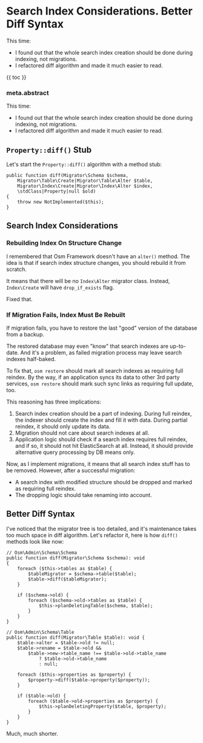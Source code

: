 # Search Index Considerations. Better Diff Syntax

This time:

* I found out that the whole search index creation should be done during indexing, not migrations.
* I refactored diff algorithm and made it much easier to read.

{{ toc }}

### meta.abstract

This time:

* I found out that the whole search index creation should be done during indexing, not migrations.
* I refactored diff algorithm and made it much easier to read.

## `Property::diff()` Stub

Let's start the `Property::diff()` algorithm with a method stub:

    public function diff(Migrator\Schema $schema,
        Migrator\Table\Create|Migrator\Table\Alter $table,
        Migrator\Index\Create|Migrator\Index\Alter $index,
        \stdClass|Property|null $old)
    {
        throw new NotImplemented($this);
    }

## Search Index Considerations

### Rebuilding Index On Structure Change

I remembered that Osm Framework doesn't have an `alter()` method. The idea is that if search index structure changes, you should rebuild it from scratch. 

It means that there will be no `Index\Alter` migrator class. Instead, `Index\Create` will have `drop_if_exists` flag.

Fixed that.

### If Migration Fails, Index Must Be Rebuilt

If migration fails, you have to restore the last "good" version of the database from a backup.

The restored database may even "know" that search indexes are up-to-date. And it's a problem, as failed migration process may leave search indexes half-baked.

To fix that, `osm restore` should mark all search indexes as requiring full reindex. By the way, if an application syncs its data to other 3rd party services, `osm restore` should mark such sync links as requiring full update, too.    

This reasoning has three implications:

1. Search index creation should be a part of indexing. During full reindex,  the indexer should create the index and fill it with data. During partial reindex, it should only update its data.
2. Migration should not care about search indexes at all.
3. Application logic should check if a search index requires full reindex, and if so, it should not hit ElasticSearch at all. Instead, it should provide alternative query processing by DB means only.

Now, as I implement migrations, it means that all search index stuff has to be removed. However, after a successful migration: 

* A search index with modified structure should be dropped and marked as requiring full reindex.
* The dropping logic should take renaming into account.

## Better Diff Syntax

I've noticed that the migrator tree is too detailed, and it's maintenance takes too much space in diff algorithm. Let's refactor it, here is how `diff()` methods look like now:

    // Osm\Admin\Schema\Schema
    public function diff(Migrator\Schema $schema): void
    {
        foreach ($this->tables as $table) {
            $tableMigrator = $schema->table($table);
            $table->diff($tableMigrator);
        }

        if ($schema->old) {
            foreach ($schema->old->tables as $table) {
                $this->planDeletingTable($schema, $table);
            }
        }
    }

    // Osm\Admin\Schema\Table
    public function diff(Migrator\Table $table): void {
        $table->alter = $table->old != null;
        $table->rename = $table->old &&
            $table->new->table_name !== $table->old->table_name
                ? $table->old->table_name
                : null;

        foreach ($this->properties as $property) {
            $property->diff($table->property($property));
        }

        if ($table->old) {
            foreach ($table->old->properties as $property) {
                $this->planDeletingProperty($table, $property);
            }
        }
    }

Much, much shorter.
